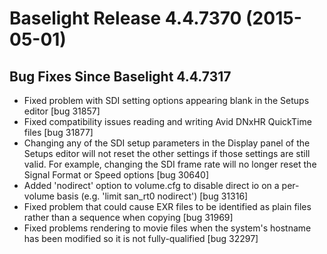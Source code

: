 # Baselight Release 4.4.7370 (2015-05-01)



## Bug Fixes Since Baselight 4.4.7317

* Fixed problem with SDI setting options appearing blank in the Setups editor \[bug 31857]
* Fixed compatibility issues reading and writing Avid DNxHR QuickTime files \[bug 31877]
* Changing any of the SDI setup parameters in the Display panel of the Setups editor will not reset the other settings if those settings are still valid. For example, changing the SDI frame rate will no longer reset the Signal Format or Speed options \[bug 30640]
* Added 'nodirect' option to volume.cfg to disable direct io on a per-volume basis (e.g. 'limit san\_rt0 nodirect') \[bug 31316]
* Fixed problem that could cause EXR files to be identified as plain files rather than a sequence when copying \[bug 31969]
* Fixed problems rendering to movie files when the system's hostname has been modified so it is not fully-qualified \[bug 32297]
